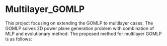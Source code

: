 # Multilayer_GOMLP

This project focusing on extending the GOMLP to multilayer cases. The GOMLP solves 2D power plane generation problem with combination of MLP and evolutionary method. The proposed method for multilayer GOMLP is as follows:

